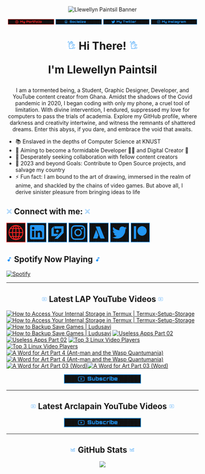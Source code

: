 <!-- Banner -->
<p align="center">
<img src="./images/banner/github-banner-v2.gif" alt="Llewellyn Paintsil Banner" title="Llewellyn Paintsil Banner" loading="eager" decoding="async" longdesc="I'm Llewellyn Adonteng Paintsil. A Christian, web developer, Content Creator, Gamer, Graphic Designer, and anime lover. This is just an improved version of my banner by the way. Hope to work with more people and improve my skills.">
</p>

<div align="center">

<!-- INTRO BADGES START -->
<p>
<!-- My portfolio -->
<a href="#" target="_blank">
<img src="./images/badge/my-portfolio-down.png" align="center" width="24%" alt="Llewellyn's Portfolio Badge [Down]" title="Llewellyn's Portfolio [Down]" loading="eager" decoding="async" longdesc="A custom made badge that leads to the Portfolio of Llewellyn Adonteng Paintsil"></a> 
<!-- My Github -->
<a href="https://github.com/Llewellyn500" target="_blank">
<img src="./images/badge/socialize.png" align="center" width="24%" alt="Llewellyn's Github Profile Badge" title="Llewellyn's Github Profile" loading="eager" decoding="async" longdesc="A custom made badge that leads to the Github Profile of Llewellyn Adonteng Paintsil"></a>
<!-- My Twitter -->
<a href="https://twitter.com/LlewellynAdont1" target="_blank">
<img src="./images/badge/my-twitter.png" align="center" width="24%" alt="Llewellyn's Twitter Badge" title="Llewellyn's Twitter" loading="eager" decoding="async" longdesc="A custom made badge that leads to the Twitter account of Llewellyn Adonteng Paintsil"></a>
<!-- My Instagram -->
<a href="https://instagram.com/llewellynpaint?igshid=MzNINGNkZWQ4Mg==" target="_blank">
<img src="./images/badge/my-instagram.png" width="24%" align="center" alt="Llewellyn's Instagram Badge" title="Llewellyn's Instagram" loading="eager" decoding="async" longdesc="A custom made badge that leads to the instagram account of Llewellyn Adonteng Paintsil"></a>
</p>
<!-- INTRO BADGES END -->

<!-- HEADING START -->
<h1> 
<img src="./images/others/wave.gif" width="5%" alt="hand waving gif" title="waving hand" loading="eager" decoding="async" longdesc="A simple blue gif of a waving hand"/> Hi There! <img src="./images/others/wave.gif" width="5%" alt="hand waving gif" title="waving hand" loading="eager" decoding="async" longdesc="A simple blue gif of a waving hand"/>

I'm Llewellyn Paintsil 
</h1>

<!-- BODY START -->
<p>
I am a tormented being, a Student, Graphic Designer, Developer, and YouTube content creator from Ghana. Amidst the shadows of the Covid pandemic in 2020, I began coding with only my phone, a cruel tool of limitation. With divine intervention, I endured, suppressed my love for computers to pass the trials of academia. Explore my GitHub profile, where darkness and creativity intertwine, and witness the remnants of shattered dreams. Enter this abyss, if you dare, and embrace the void that awaits.
</p>
</div>

<p>
<ul>
<li>📚 Enslaved in the depths of Computer Science at KNUST</li>
<li>🌱 Aiming to become a formidable Developer 👨‍💻 and Digital Creator 🎥</li>
<li>👯 Desperately seeking collaboration with fellow content creators</li>
<li>🥅 2023 and beyond Goals: Contribute to Open Source projects, and salvage my country</li>
<li>⚡ Fun fact: I am bound to the art of drawing, immersed in the realm of anime, and shackled by the chains of video games. But above all, I derive sinister pleasure from bringing ideas to life</li>
</ul>
</p>
<!-- BODY END -->

<!-- SOCIAL MEDIA LINKS START -->
<h2><img src="./images/others/connect.gif" width="3%" alt="Connect with me GIF" title="Connect With Me" loading="lazy" decoding="async" longdesc="A custom made gif of connecting with people"/> Connect with me: <img src="./images/others/connect.gif" width="3%" alt="Connect with me GIF" title="Connect With Me" loading="lazy" decoding="async" longdesc="A custom made gif of connecting with people"/></h2>
<p>
<a href="#" target="_blank">
<img src="./images/icons/portfolio-[down].png" width="10%" alt="Llewellyn Portfolio Icon" title="Llewellyn's Portfolio" loading="lazy" decoding="async" longdesc="A custom made icon that leads to the Portfolio of Llewellyn Adonteng Paintsil"/></a>
<a href="https://www.linkedin.com/in/llewellynpaintsil" target="_blank">
<img src="./images/icons/linkedin.png" width="10%" alt="Llewellyn Linkedin Profile Icon" title="Llewellyn's Linkedin Profile" loading="lazy" decoding="async" longdesc="A custom made icon that leads to the Linkedin of Llewellyn Adonteng Paintsil"/></a>
<a href="https://www.youtube.com/@lap-tutorials" target="_blank">
<img src="./images/icons/lap.png" width="10%" alt="LAP Youtube Channel Icon" title="LAP YouTube Channel" loading="lazy" decoding="async" longdesc="A custom made icon that leads to the LAP youtube Channel"/></a>
<a href="https://instagram.com/llewellynpaint?igshid=MzNINGNkZWQ4Mg==" target="_blank">
<img src="./images/icons/instagram.png" width="10%" alt="Llewellyn Instagram Icon" title="Llewellyn's Instagram" loading="lazy" decoding="async" longdesc="A custom made icon that leads to the Instagram account of Llewellyn Adonteng Paintsil"/></a>
<a href="https://www.youtube.com/@arclapain" target="_blank">
<img src="./images/icons/arclapain.png" width="10%" alt="Arclapain YouTube Channel Icon" title="Arclapain YouTube Channel" loading="lazy" decoding="async" longdesc="A custom made icon that leads to the Channel of Arclapain"/></a>
<a href="https://twitter.com/LlewellynAdont1" target="_blank">
<img src="./images/icons/twitter.png" width="10%" alt="Llewellyn Twitter Icon" title="Llewellyn's Twitter Account" loading="lazy" decoding="async" longdesc="A custom made icon that leads to the Twitter of Llewellyn Adonteng Paintsil"/></a>
<a href="https://www.patreon.com/LPTeach" target="_blank">
<img src="./images/icons/patreon.png" width="10%" alt="Llewellyn Patreon Icon" title="Llewellyn's Patreon" loading="lazy" decoding="async" longdesc="A custom made icon that leads to the Patreon of Llewellyn Adonteng Paintsil"/></a>
</p>
<!-- SOCIAL MEDIA LINKS END -->

<!-- Spotify now playing start -->
<div>
<h2><img src="./images/others/music.gif" alt="music icon" width="3%" title="My Spotify now playing" loading="lazy" decoding="async" longdesc="A musical note"/> Spotify Now Playing <img src="./images/others/music.gif" alt="music icon" width="3%" title="My Spotify now playing" loading="lazy" decoding="async" longdesc="A musical note"/></h2>
  
[![Spotify](https://spotify-now-playing-two-nu.vercel.app/api/spotify)](https://open.spotify.com/user/31oqgy33mbfmztovhp2eguowwti4)

</div>
<!-- Spotify now playing end -->

---

<h2 align="center"><img src="./images/others/video.gif" width="3%" alt="Latest Video GIF" title="Latest Video Gif" loading="lazy" decoding="async" longdesc="A custom made gif of Latest Video"/> Latest LAP YouTube Videos <img src="./images/others/video.gif" width="3%" alt="Latest Video GIF" title="Latest Video Gif" loading="lazy" decoding="async" longdesc="A custom made gif of Latest Video"/></h2>

<!-- BEGIN LAP-TUTORIALS-YOUTUBE-CARDS -->
[![How to Access Your Internal Storage in Termux | Termux-Setup-Storage](https://ytcards.demolab.com/?id=5zlE8KEz6wk&title=How+to+Access+Your+Internal+Storage+in+Termux+%7C+Termux-Setup-Storage&lang=en&timestamp=1696528803&background_color=%23101010&title_color=%23FBFBFD&stats_color=%232196f3&max_title_lines=1&width=250&border_radius=5 "How to Access Your Internal Storage in Termux | Termux-Setup-Storage")](https://www.youtube.com/watch?v=5zlE8KEz6wk#gh-dark-mode-only)[![How to Access Your Internal Storage in Termux | Termux-Setup-Storage](https://ytcards.demolab.com/?id=5zlE8KEz6wk&title=How+to+Access+Your+Internal+Storage+in+Termux+%7C+Termux-Setup-Storage&lang=en&timestamp=1696528803&background_color=%23101010&title_color=%23FBFBFD&stats_color=%232196f3&max_title_lines=1&width=250&border_radius=5 "How to Access Your Internal Storage in Termux | Termux-Setup-Storage")](https://www.youtube.com/watch?v=5zlE8KEz6wk#gh-light-mode-only)
[![How to Backup Save Games | Ludusavi](https://ytcards.demolab.com/?id=r2wZ5-SzrPM&title=How+to+Backup+Save+Games+%7C+Ludusavi&lang=en&timestamp=1696356011&background_color=%23101010&title_color=%23FBFBFD&stats_color=%232196f3&max_title_lines=1&width=250&border_radius=5 "How to Backup Save Games | Ludusavi")](https://www.youtube.com/watch?v=r2wZ5-SzrPM#gh-dark-mode-only)[![How to Backup Save Games | Ludusavi](https://ytcards.demolab.com/?id=r2wZ5-SzrPM&title=How+to+Backup+Save+Games+%7C+Ludusavi&lang=en&timestamp=1696356011&background_color=%23101010&title_color=%23FBFBFD&stats_color=%232196f3&max_title_lines=1&width=250&border_radius=5 "How to Backup Save Games | Ludusavi")](https://www.youtube.com/watch?v=r2wZ5-SzrPM#gh-light-mode-only)
[![Useless Apps Part 02](https://ytcards.demolab.com/?id=S3Z8imcc61A&title=Useless+Apps+Part+02&lang=en&timestamp=1685988012&background_color=%23101010&title_color=%23FBFBFD&stats_color=%232196f3&max_title_lines=1&width=250&border_radius=5 "Useless Apps Part 02")](https://www.youtube.com/watch?v=S3Z8imcc61A#gh-dark-mode-only)[![Useless Apps Part 02](https://ytcards.demolab.com/?id=S3Z8imcc61A&title=Useless+Apps+Part+02&lang=en&timestamp=1685988012&background_color=%23101010&title_color=%23FBFBFD&stats_color=%232196f3&max_title_lines=1&width=250&border_radius=5 "Useless Apps Part 02")](https://www.youtube.com/watch?v=S3Z8imcc61A#gh-light-mode-only)
[![Top 3 Linux Video Players](https://ytcards.demolab.com/?id=lYJUEe0_yzk&title=Top+3+Linux+Video+Players&lang=en&timestamp=1683748822&background_color=%23101010&title_color=%23FBFBFD&stats_color=%232196f3&max_title_lines=1&width=250&border_radius=5 "Top 3 Linux Video Players")](https://www.youtube.com/watch?v=lYJUEe0_yzk#gh-dark-mode-only)[![Top 3 Linux Video Players](https://ytcards.demolab.com/?id=lYJUEe0_yzk&title=Top+3+Linux+Video+Players&lang=en&timestamp=1683748822&background_color=%23101010&title_color=%23FBFBFD&stats_color=%232196f3&max_title_lines=1&width=250&border_radius=5 "Top 3 Linux Video Players")](https://www.youtube.com/watch?v=lYJUEe0_yzk#gh-light-mode-only)
[![A Word for Art Part 4 (Ant-man and the Wasp Quantumania)](https://ytcards.demolab.com/?id=9QwHG2Tvwfs&title=A+Word+for+Art+Part+4+%28Ant-man+and+the+Wasp+Quantumania%29&lang=en&timestamp=1676804409&background_color=%23101010&title_color=%23FBFBFD&stats_color=%232196f3&max_title_lines=1&width=250&border_radius=5 "A Word for Art Part 4 (Ant-man and the Wasp Quantumania)")](https://www.youtube.com/watch?v=9QwHG2Tvwfs#gh-dark-mode-only)[![A Word for Art Part 4 (Ant-man and the Wasp Quantumania)](https://ytcards.demolab.com/?id=9QwHG2Tvwfs&title=A+Word+for+Art+Part+4+%28Ant-man+and+the+Wasp+Quantumania%29&lang=en&timestamp=1676804409&background_color=%23101010&title_color=%23FBFBFD&stats_color=%232196f3&max_title_lines=1&width=250&border_radius=5 "A Word for Art Part 4 (Ant-man and the Wasp Quantumania)")](https://www.youtube.com/watch?v=9QwHG2Tvwfs#gh-light-mode-only)
[![A Word for Art Part 03 (Word)](https://ytcards.demolab.com/?id=8-_RD325V2A&title=A+Word+for+Art+Part+03+%28Word%29&lang=en&timestamp=1675875605&background_color=%23101010&title_color=%23FBFBFD&stats_color=%232196f3&max_title_lines=1&width=250&border_radius=5 "A Word for Art Part 03 (Word)")](https://www.youtube.com/watch?v=8-_RD325V2A#gh-dark-mode-only)[![A Word for Art Part 03 (Word)](https://ytcards.demolab.com/?id=8-_RD325V2A&title=A+Word+for+Art+Part+03+%28Word%29&lang=en&timestamp=1675875605&background_color=%23101010&title_color=%23FBFBFD&stats_color=%232196f3&max_title_lines=1&width=250&border_radius=5 "A Word for Art Part 03 (Word)")](https://www.youtube.com/watch?v=8-_RD325V2A#gh-light-mode-only)
<!-- END LAP-TUTORIALS-YOUTUBE-CARDS -->

<div align="center">
<a href="https://www.youtube.com/@lap-tutorials">
<img src="./images/badge/subscribe.png" width="40%" alt="Subscribe button" title="Subscribe Button" loading="eager" decoding="async" longdesc="A custom made subscribe button"/></a>
</div>

---

<h2 align="center"><img src="./images/others/video.gif" width="3%" alt="Latest Video GIF" title="Latest Video Gif" loading="lazy" decoding="async" longdesc="A custom made gif of Latest Video"/> Latest Arclapain YouTube Videos <img src="./images/others/video.gif" width="3%" alt="Latest Video GIF" title="Latest Video Gif" loading="lazy" decoding="async" longdesc="A custom made gif of Latest Video"/></h2>

<!-- BEGIN ARCLAPAIN-YOUTUBE-CARDS -->

<!-- END ARCLAPAIN-YOUTUBE-CARDS -->

<div align="center">
<a href="https://www.youtube.com/@arclapain">
<img src="./images/badge/subscribe.png" width="40%" alt="Subscribe button" title="Subscribe Button" loading="eager" decoding="async" longdesc="A custom made subscribe button"/></a>
</div>

---

<h2 align="center"><img src="./images/others/stats.gif" width="3%" alt="github stats GIF" title="github stats Gif" loading="lazy" decoding="async" longdesc="A custom made gif of GitHub Stats"/> GitHub Stats <img src="./images/others/stats.gif" width="3%" alt="github stats GIF" title="github stats Gif" loading="lazy" decoding="async" longdesc="A custom made gif of GitHub Stats"/></h2>
<p align="center">
<img src="https://github-readme-stats-rho-rouge.vercel.app/api?username=Llewellyn500&show_icons=true&title_color=2196f3&bg_color=101010&text_color=fff&icon_color=2196f3&hide_border=true" />
</p>
